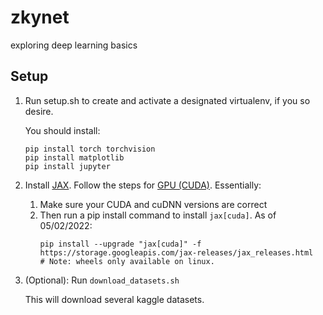 # zkynet
exploring deep learning basics

## Setup

1. Run setup.sh to create and activate a designated virtualenv,
   if you so desire.

    You should install:
    ```
    pip install torch torchvision
    pip install matplotlib
    pip install jupyter
    ```


2. Install [JAX](https://github.com/google/jax).
   Follow the steps for [GPU (CUDA)](https://github.com/google/jax#pip-installation-gpu-cuda).
   Essentially:
   1. Make sure your CUDA and cuDNN versions are correct
   2. Then run a pip install command to install `jax[cuda]`. As of 05/02/2022:
      ```
      pip install --upgrade "jax[cuda]" -f https://storage.googleapis.com/jax-releases/jax_releases.html  # Note: wheels only available on linux.
      ```

3. (Optional): Run `download_datasets.sh`

    This will download several kaggle datasets.
